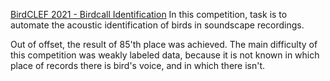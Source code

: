 [BirdCLEF 2021 - Birdcall Identification](#https://www.kaggle.com/c/birdclef-2021)
In this competition, task is to automate the acoustic identification of birds in soundscape recordings.

Out of offset, the result of 85'th place was achieved. 
The main difficulty of this competition was weakly labeled data, because it is not known in which place of records there is bird's voice, and in which there isn't.
